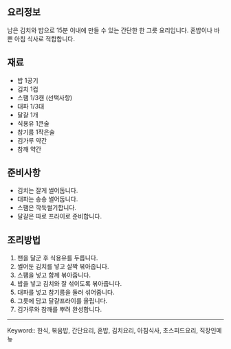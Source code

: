 ## 요리정보
남은 김치와 밥으로 15분 이내에 만들 수 있는 간단한 한 그릇 요리입니다. 혼밥이나 바쁜 아침 식사로 적합합니다.

## 재료
- 밥 1공기
- 김치 1컵
- 스팸 1/3캔 (선택사항)
- 대파 1/3대
- 달걀 1개
- 식용유 1큰술
- 참기름 1작은술
- 김가루 약간
- 참깨 약간

## 준비사항
- 김치는 잘게 썰어둡니다.
- 대파는 송송 썰어둡니다.
- 스팸은 깍둑썰기합니다.
- 달걀은 따로 프라이로 준비합니다.

## 조리방법
1. 팬을 달군 후 식용유를 두릅니다.
2. 썰어둔 김치를 넣고 살짝 볶아줍니다.
3. 스팸을 넣고 함께 볶아줍니다.
4. 밥을 넣고 김치와 잘 섞이도록 볶아줍니다.
5. 대파를 넣고 참기름을 둘러 섞어줍니다.
6. 그릇에 담고 달걀프라이를 올립니다.
7. 김가루와 참깨를 뿌려 완성합니다.

---

Keyword:: 한식, 볶음밥, 간단요리, 혼밥, 김치요리, 아침식사, 초스피드요리, 직장인메뉴

